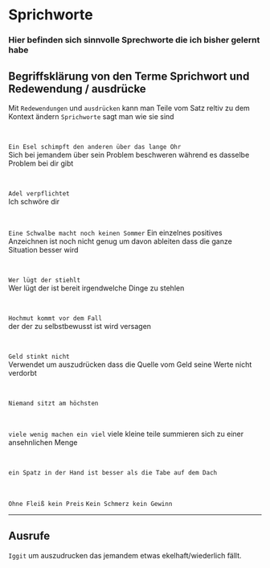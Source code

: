 # **Sprichworte**

### Hier befinden sich sinnvolle Sprechworte die ich bisher gelernt habe

## Begriffsklärung von den Terme Sprichwort und Redewendung  / ausdrücke

Mit `Redewendungen` und `ausdrücken` kann man Teile vom Satz reltiv zu dem Kontext ändern
`Sprichworte` sagt man wie sie sind  

<br>

`Ein Esel schimpft den anderen über das lange Ohr`  
Sich bei jemandem über sein Problem beschweren während es dasselbe Problem bei dir gibt

<br>

`Adel verpflichtet`  
Ich schwöre dir

<br>

`Eine Schwalbe macht noch keinen Sommer`
Ein einzelnes positives Anzeichnen ist noch nicht genug um davon ableiten dass die ganze Situation besser wird

<br>

`Wer lügt der stiehlt`  
Wer lügt der ist bereit irgendwelche Dinge zu stehlen   

<br>

`Hochmut kommt vor dem Fall`  
der der zu selbstbewusst ist wird versagen

<br>

`Geld stinkt nicht`  
Verwendet um auszudrücken dass die Quelle vom Geld seine Werte nicht verdorbt

<br>

`Niemand sitzt am höchsten`

<br>

`viele wenig machen ein viel`
viele kleine teile summieren sich zu einer ansehnlichen Menge

<br>

`ein Spatz in der Hand ist besser als die Tabe auf dem Dach`

<br>

`Ohne Fleiß kein Preis`
`Kein Schmerz kein Gewinn`

---

## Ausrufe

`Iggit`
um auszudrucken das jemandem etwas ekelhaft/wiederlich fällt.
